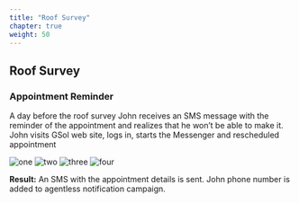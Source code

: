 ```yaml
---
title: "Roof Survey"
chapter: true
weight: 50
---
```


## Roof Survey

### Appointment Reminder

A day before the roof survey John receives an SMS message with the reminder of the appointment and realizes that he won’t be able to make it.
John visits GSol web site, logs in, starts the Messenger and rescheduled appointment 


![one](/images/app1.jpg)
![two](/images/app2.jpg)
![three](/images/app3.jpg)
![four](/images/app4.jpg)

**Result:** An SMS with the appointment details is sent. John phone number is added to agentless notification campaign.
